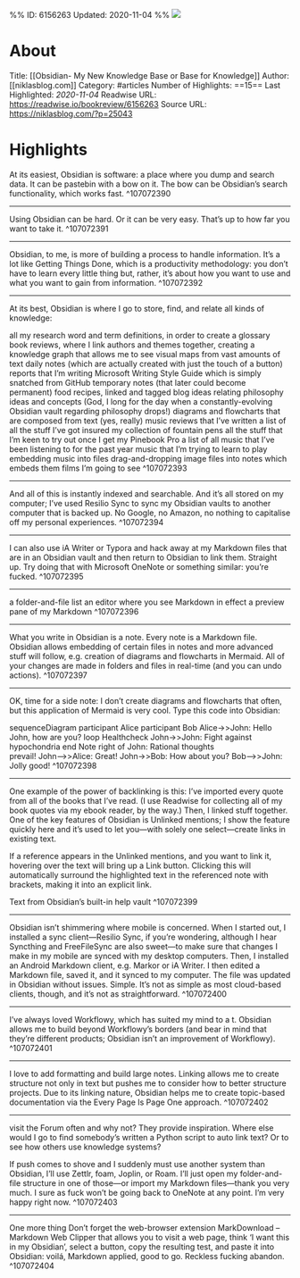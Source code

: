 %%
ID: 6156263
Updated: 2020-11-04
%%
![](https://readwise-assets.s3.amazonaws.com/static/images/article4.6bc1851654a0.png)

# About
Title: [[Obsidian- My New Knowledge Base or Base for Knowledge]]
Author: [[niklasblog.com]]
Category: #articles
Number of Highlights: ==15==
Last Highlighted: *2020-11-04*
Readwise URL: https://readwise.io/bookreview/6156263
Source URL: https://niklasblog.com/?p=25043


# Highlights 
At its easiest, Obsidian is software: a place where you dump and search data. It can be pastebin with a bow on it. The bow can be Obsidian’s search functionality, which works fast.  ^107072390

---

Using Obsidian can be hard. Or it can be very easy. That’s up to how far you want to take it.  ^107072391

---

Obsidian, to me, is more of building a process to handle information. It’s a lot like Getting Things Done, which is a productivity methodology: you don’t have to learn every little thing but, rather, it’s about how you want to use and what you want to gain from information.  ^107072392

---

At its best, Obsidian is where I go to store, find, and relate all kinds of knowledge:

all my research
word and term definitions, in order to create a glossary
book reviews, where I link authors and themes together, creating a knowledge graph that allows me to see visual maps from vast amounts of text
daily notes (which are actually created with just the touch of a button)
reports that I’m writing
Microsoft Writing Style Guide which is simply snatched from GitHub
temporary notes (that later could become permanent)
food recipes, linked and tagged
blog ideas
relating philosophy ideas and concepts (God, I long for the day when a constantly-evolving Obsidian vault regarding philosophy drops!)
diagrams and flowcharts that are composed from text (yes, really)
music reviews that I’ve written
a list of all the stuff I’ve got insured
my collection of fountain pens
all the stuff that I’m keen to try out once I get my Pinebook Pro
a list of all music that I’ve been listening to for the past year
music that I’m trying to learn to play
embedding music into files
drag-and-dropping image files into notes which embeds them
films I’m going to see  ^107072393

---

And all of this is instantly indexed and searchable. And it’s all stored on my computer; I’ve used Resilio Sync to sync my Obsidian vaults to another computer that is backed up. No Google, no Amazon, no nothing to capitalise off my personal experiences.  ^107072394

---

I can also use iA Writer or Typora and hack away at my Markdown files that are in an Obsidian vault and then return to Obsidian to link them. Straight up. Try doing that with Microsoft OneNote or something similar: you’re fucked.  ^107072395

---

a folder-and-file list
an editor where you see Markdown in effect
a preview pane of my Markdown  ^107072396

---

What you write in Obsidian is a note. Every note is a Markdown file. Obsidian allows embedding of certain files in notes and more advanced stuff will follow, e.g. creation of diagrams and flowcharts in Mermaid. All of your changes are made in folders and files in real-time (and you can undo actions).  ^107072397

---

OK, time for a side note: I don’t create diagrams and flowcharts that often, but this application of Mermaid is very cool. Type this code into Obsidian:

sequenceDiagram
    participant Alice
    participant Bob
    Alice->>John: Hello John, how are you?
    loop Healthcheck
        John->>John: Fight against hypochondria
    end
    Note right of John: Rational thoughts <br/>prevail!
    John-->>Alice: Great!
    John->>Bob: How about you?
    Bob-->>John: Jolly good!  ^107072398

---

One example of the power of backlinking is this: I’ve imported every quote from all of the books that I’ve read. (I use Readwise for collecting all of my book quotes via my ebook reader, by the way.) Then, I linked stuff together. One of the key features of Obsidian is Unlinked mentions; I show the feature quickly here and it’s used to let you—with solely one select—create links in existing text.

If a reference appears in the Unlinked mentions, and you want to link it, hovering over the text will bring up a Link button. Clicking this will automatically surround the highlighted text in the referenced note with brackets, making it into an explicit link.

Text from Obsidian’s built-in help vault  ^107072399

---

Obsidian isn’t shimmering where mobile is concerned. When I started out, I installed a sync client—Resilio Sync, if you’re wondering, although I hear Syncthing and FreeFileSync are also sweet—to make sure that changes I make in my mobile are synced with my desktop computers. Then, I installed an Android Markdown client, e.g. Markor or iA Writer. I then edited a Markdown file, saved it, and it synced to my computer. The file was updated in Obsidian without issues. Simple. It’s not as simple as most cloud-based clients, though, and it’s not as straightforward.  ^107072400

---

I’ve always loved Workflowy, which has suited my mind to a t. Obsidian allows me to build beyond Workflowy’s borders (and bear in mind that they’re different products; Obsidian isn’t an improvement of Workflowy).  ^107072401

---

I love to add formatting and build large notes. Linking allows me to create structure not only in text but pushes me to consider how to better structure projects. Due to its linking nature, Obsidian helps me to create topic-based documentation via the Every Page Is Page One approach.  ^107072402

---

visit the Forum often and why not? They provide inspiration. Where else would I go to find somebody’s written a Python script to auto link text? Or to see how others use knowledge systems?

If push comes to shove and I suddenly must use another system than Obsidian, I’ll use Zettlr, foam, Joplin, or Roam. I’ll just open my folder-and-file structure in one of those—or import my Markdown files—thank you very much. I sure as fuck won’t be going back to OneNote at any point. I’m very happy right now.  ^107072403

---

One more thing
Don’t forget the web-browser extension MarkDownload – Markdown Web Clipper that allows you to visit a web page, think ‘I want this in my Obsidian’, select a button, copy the resulting test, and paste it into Obsidian: voilá, Markdown applied, good to go. Reckless fucking abandon.  ^107072404

